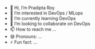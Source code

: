 - 👋 Hi, I’m Pradipta Roy
- 👀 I’m interested in DevOps / MLops
- 🌱 I’m currently learning DevOps
- 💞️ I’m looking to collaborate on DevOps
- 📫 How to reach me ...
- 😄 Pronouns: ...
- ⚡ Fun fact: ...

<!---
pradipt-roy/pradipt-roy is a ✨ special ✨ repository because its `README.md` (this file) appears on your GitHub profile.
You can click the Preview link to take a look at your changes.
--->
